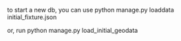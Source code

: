 to start a new db, you can use 
python manage.py loaddata initial_fixture.json

or, run 
python manage.py load_initial_geodata
